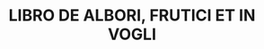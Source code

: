 ---
title: "LIBRO DE ALBORI, FRUTICI ET IN VOGLI"
plant-name: "LIBRO DE ALBORI, FRUTICI ET IN VOGLI"
plant-number: "0"
plant-xml: "/assets/xml/plant000.xml"
plant-title: "LIBRO DE ALBORI, FRUTICI ET IN VOGLI"
layout: single-xml
---